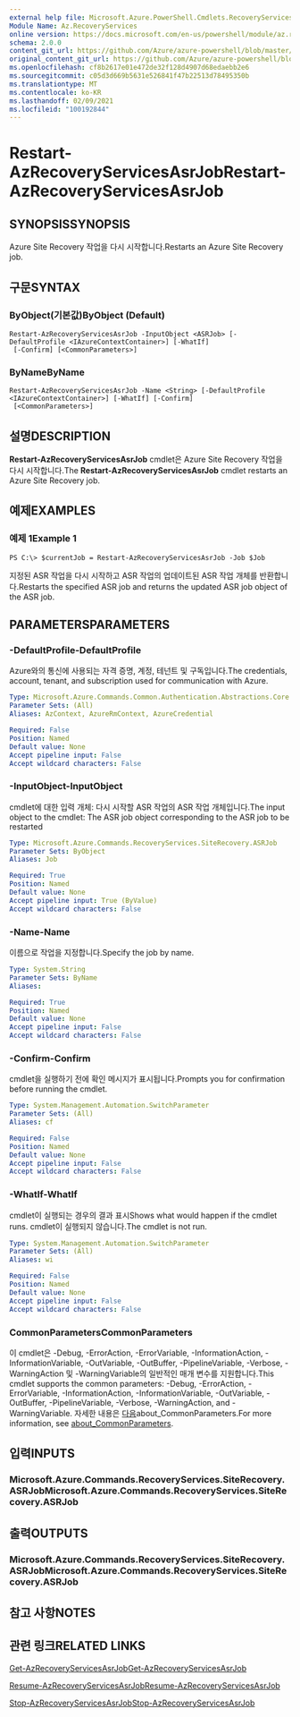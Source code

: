 ```yaml
---
external help file: Microsoft.Azure.PowerShell.Cmdlets.RecoveryServices.SiteRecovery.dll-Help.xml
Module Name: Az.RecoveryServices
online version: https://docs.microsoft.com/en-us/powershell/module/az.recoveryservices/restart-azrecoveryservicesasrjob
schema: 2.0.0
content_git_url: https://github.com/Azure/azure-powershell/blob/master/src/RecoveryServices/RecoveryServices/help/Restart-AzRecoveryServicesAsrJob.md
original_content_git_url: https://github.com/Azure/azure-powershell/blob/master/src/RecoveryServices/RecoveryServices/help/Restart-AzRecoveryServicesAsrJob.md
ms.openlocfilehash: cf8b2617e01e472de32f128d4907d68edaebb2e6
ms.sourcegitcommit: c05d3d669b5631e526841f47b22513d78495350b
ms.translationtype: MT
ms.contentlocale: ko-KR
ms.lasthandoff: 02/09/2021
ms.locfileid: "100192844"
---
```

# <span data-ttu-id="6396f-101">Restart-AzRecoveryServicesAsrJob</span><span class="sxs-lookup"><span data-stu-id="6396f-101">Restart-AzRecoveryServicesAsrJob</span></span>

## <span data-ttu-id="6396f-102">SYNOPSIS</span><span class="sxs-lookup"><span data-stu-id="6396f-102">SYNOPSIS</span></span>
<span data-ttu-id="6396f-103">Azure Site Recovery 작업을 다시 시작합니다.</span><span class="sxs-lookup"><span data-stu-id="6396f-103">Restarts an Azure Site Recovery job.</span></span>

## <span data-ttu-id="6396f-104">구문</span><span class="sxs-lookup"><span data-stu-id="6396f-104">SYNTAX</span></span>

### <span data-ttu-id="6396f-105">ByObject(기본값)</span><span class="sxs-lookup"><span data-stu-id="6396f-105">ByObject (Default)</span></span>
```
Restart-AzRecoveryServicesAsrJob -InputObject <ASRJob> [-DefaultProfile <IAzureContextContainer>] [-WhatIf]
 [-Confirm] [<CommonParameters>]
```

### <span data-ttu-id="6396f-106">ByName</span><span class="sxs-lookup"><span data-stu-id="6396f-106">ByName</span></span>
```
Restart-AzRecoveryServicesAsrJob -Name <String> [-DefaultProfile <IAzureContextContainer>] [-WhatIf] [-Confirm]
 [<CommonParameters>]
```

## <span data-ttu-id="6396f-107">설명</span><span class="sxs-lookup"><span data-stu-id="6396f-107">DESCRIPTION</span></span>
<span data-ttu-id="6396f-108">**Restart-AzRecoveryServicesAsrJob** cmdlet은 Azure Site Recovery 작업을 다시 시작합니다.</span><span class="sxs-lookup"><span data-stu-id="6396f-108">The **Restart-AzRecoveryServicesAsrJob** cmdlet restarts an Azure Site Recovery job.</span></span>

## <span data-ttu-id="6396f-109">예제</span><span class="sxs-lookup"><span data-stu-id="6396f-109">EXAMPLES</span></span>

### <span data-ttu-id="6396f-110">예제 1</span><span class="sxs-lookup"><span data-stu-id="6396f-110">Example 1</span></span>
```
PS C:\> $currentJob = Restart-AzRecoveryServicesAsrJob -Job $Job
```

<span data-ttu-id="6396f-111">지정된 ASR 작업을 다시 시작하고 ASR 작업의 업데이트된 ASR 작업 개체를 반환합니다.</span><span class="sxs-lookup"><span data-stu-id="6396f-111">Restarts the specified ASR job and returns the updated ASR job object of the ASR job.</span></span>

## <span data-ttu-id="6396f-112">PARAMETERS</span><span class="sxs-lookup"><span data-stu-id="6396f-112">PARAMETERS</span></span>

### <span data-ttu-id="6396f-113">-DefaultProfile</span><span class="sxs-lookup"><span data-stu-id="6396f-113">-DefaultProfile</span></span>
<span data-ttu-id="6396f-114">Azure와의 통신에 사용되는 자격 증명, 계정, 테넌트 및 구독입니다.</span><span class="sxs-lookup"><span data-stu-id="6396f-114">The credentials, account, tenant, and subscription used for communication with Azure.</span></span>


```yaml
Type: Microsoft.Azure.Commands.Common.Authentication.Abstractions.Core.IAzureContextContainer
Parameter Sets: (All)
Aliases: AzContext, AzureRmContext, AzureCredential

Required: False
Position: Named
Default value: None
Accept pipeline input: False
Accept wildcard characters: False
```

### <span data-ttu-id="6396f-115">-InputObject</span><span class="sxs-lookup"><span data-stu-id="6396f-115">-InputObject</span></span>
<span data-ttu-id="6396f-116">cmdlet에 대한 입력 개체: 다시 시작할 ASR 작업의 ASR 작업 개체입니다.</span><span class="sxs-lookup"><span data-stu-id="6396f-116">The input object to the cmdlet: The ASR job object corresponding to the ASR job to be restarted</span></span>


```yaml
Type: Microsoft.Azure.Commands.RecoveryServices.SiteRecovery.ASRJob
Parameter Sets: ByObject
Aliases: Job

Required: True
Position: Named
Default value: None
Accept pipeline input: True (ByValue)
Accept wildcard characters: False
```

### <span data-ttu-id="6396f-117">-Name</span><span class="sxs-lookup"><span data-stu-id="6396f-117">-Name</span></span>
<span data-ttu-id="6396f-118">이름으로 작업을 지정합니다.</span><span class="sxs-lookup"><span data-stu-id="6396f-118">Specify the job by name.</span></span>

```yaml
Type: System.String
Parameter Sets: ByName
Aliases:

Required: True
Position: Named
Default value: None
Accept pipeline input: False
Accept wildcard characters: False
```

### <span data-ttu-id="6396f-119">-Confirm</span><span class="sxs-lookup"><span data-stu-id="6396f-119">-Confirm</span></span>
<span data-ttu-id="6396f-120">cmdlet을 실행하기 전에 확인 메시지가 표시됩니다.</span><span class="sxs-lookup"><span data-stu-id="6396f-120">Prompts you for confirmation before running the cmdlet.</span></span>

```yaml
Type: System.Management.Automation.SwitchParameter
Parameter Sets: (All)
Aliases: cf

Required: False
Position: Named
Default value: None
Accept pipeline input: False
Accept wildcard characters: False
```

### <span data-ttu-id="6396f-121">-WhatIf</span><span class="sxs-lookup"><span data-stu-id="6396f-121">-WhatIf</span></span>
<span data-ttu-id="6396f-122">cmdlet이 실행되는 경우의 결과 표시</span><span class="sxs-lookup"><span data-stu-id="6396f-122">Shows what would happen if the cmdlet runs.</span></span> <span data-ttu-id="6396f-123">cmdlet이 실행되지 않습니다.</span><span class="sxs-lookup"><span data-stu-id="6396f-123">The cmdlet is not run.</span></span>

```yaml
Type: System.Management.Automation.SwitchParameter
Parameter Sets: (All)
Aliases: wi

Required: False
Position: Named
Default value: None
Accept pipeline input: False
Accept wildcard characters: False
```

### <span data-ttu-id="6396f-124">CommonParameters</span><span class="sxs-lookup"><span data-stu-id="6396f-124">CommonParameters</span></span>
<span data-ttu-id="6396f-125">이 cmdlet은 -Debug, -ErrorAction, -ErrorVariable, -InformationAction, -InformationVariable, -OutVariable, -OutBuffer, -PipelineVariable, -Verbose, -WarningAction 및 -WarningVariable의 일반적인 매개 변수를 지원합니다.</span><span class="sxs-lookup"><span data-stu-id="6396f-125">This cmdlet supports the common parameters: -Debug, -ErrorAction, -ErrorVariable, -InformationAction, -InformationVariable, -OutVariable, -OutBuffer, -PipelineVariable, -Verbose, -WarningAction, and -WarningVariable.</span></span> <span data-ttu-id="6396f-126">자세한 내용은 [다음](http://go.microsoft.com/fwlink/?LinkID=113216)about_CommonParameters.</span><span class="sxs-lookup"><span data-stu-id="6396f-126">For more information, see [about_CommonParameters](http://go.microsoft.com/fwlink/?LinkID=113216).</span></span>

## <span data-ttu-id="6396f-127">입력</span><span class="sxs-lookup"><span data-stu-id="6396f-127">INPUTS</span></span>

### <span data-ttu-id="6396f-128">Microsoft.Azure.Commands.RecoveryServices.SiteRecovery.ASRJob</span><span class="sxs-lookup"><span data-stu-id="6396f-128">Microsoft.Azure.Commands.RecoveryServices.SiteRecovery.ASRJob</span></span>

## <span data-ttu-id="6396f-129">출력</span><span class="sxs-lookup"><span data-stu-id="6396f-129">OUTPUTS</span></span>

### <span data-ttu-id="6396f-130">Microsoft.Azure.Commands.RecoveryServices.SiteRecovery.ASRJob</span><span class="sxs-lookup"><span data-stu-id="6396f-130">Microsoft.Azure.Commands.RecoveryServices.SiteRecovery.ASRJob</span></span>

## <span data-ttu-id="6396f-131">참고 사항</span><span class="sxs-lookup"><span data-stu-id="6396f-131">NOTES</span></span>

## <span data-ttu-id="6396f-132">관련 링크</span><span class="sxs-lookup"><span data-stu-id="6396f-132">RELATED LINKS</span></span>

[<span data-ttu-id="6396f-133">Get-AzRecoveryServicesAsrJob</span><span class="sxs-lookup"><span data-stu-id="6396f-133">Get-AzRecoveryServicesAsrJob</span></span>](./Get-AzRecoveryServicesAsrJob.md)

[<span data-ttu-id="6396f-134">Resume-AzRecoveryServicesAsrJob</span><span class="sxs-lookup"><span data-stu-id="6396f-134">Resume-AzRecoveryServicesAsrJob</span></span>](./Resume-AzRecoveryServicesAsrJob.md)

[<span data-ttu-id="6396f-135">Stop-AzRecoveryServicesAsrJob</span><span class="sxs-lookup"><span data-stu-id="6396f-135">Stop-AzRecoveryServicesAsrJob</span></span>](./Stop-AzRecoveryServicesAsrJob.md)
